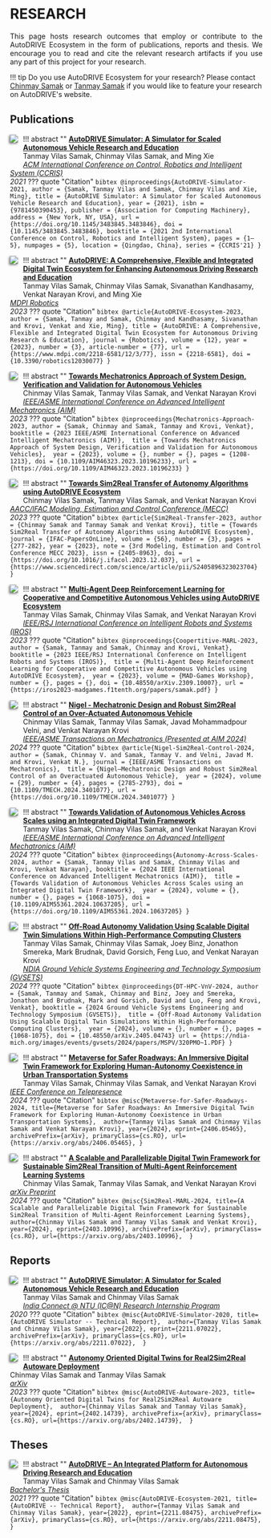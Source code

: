# RESEARCH

<p align="justify">
This page hosts research outcomes that employ or contribute to the AutoDRIVE Ecosystem in the form of publications, reports and thesis. We encourage you to read and cite the relevant research artifacts if you use any part of this project for your research.
</p>

!!! tip
    Do you use AutoDRIVE Ecosystem for your research? Please contact [Chinmay Samak](mailto:csamak@clemson.edu) or [Tanmay Samak](mailto:tsamak@clemson.edu) if you would like to feature your research on AutoDRIVE's website.

## Publications

!!! abstract ""
    <a href="https://arxiv.org/abs/2103.10030"><img src="/../assets/images/research/AutoDRIVE Simulator - CCRIS 2021.png" style="float:left; box-shadow: -2px 2px 4px rgba(0, 0, 0, 0.5); margin:0 10px 40px 0; max-width: 25%"></a>
    <a href="https://arxiv.org/abs/2103.10030">
    <b>AutoDRIVE Simulator: A Simulator for Scaled Autonomous Vehicle Research and Education</b>
    </a>
    <br />
    Tanmay Vilas Samak, Chinmay Vilas Samak, and Ming Xie
    <br />
    <a href="https://doi.org/10.1145/3483845.3483846">
    <i>ACM International Conference on Control, Robotics and Intelligent System (CCRIS)</i>
    </a>
    <br />
    <i>2021</i>
    ??? quote "Citation"
        ```bibtex
        @inproceedings{AutoDRIVE-Simulator-2021,
        author = {Samak, Tanmay Vilas and Samak, Chinmay Vilas and Xie, Ming},
        title = {AutoDRIVE Simulator: A Simulator for Scaled Autonomous Vehicle Research and Education},
        year = {2021},
        isbn = {9781450390453},
        publisher = {Association for Computing Machinery},
        address = {New York, NY, USA},
        url = {https://doi.org/10.1145/3483845.3483846},
        doi = {10.1145/3483845.3483846},
        booktitle = {2021 2nd International Conference on Control, Robotics and Intelligent System},
        pages = {1–5},
        numpages = {5},
        location = {Qingdao, China},
        series = {CCRIS'21}
        }
        ```

!!! abstract ""
    <a href="https://arxiv.org/abs/2212.05241"><img src="/../assets/images/research/AutoDRIVE Ecosystem - MDPI Robotics.png" style="float:left; box-shadow: -2px 2px 4px rgba(0, 0, 0, 0.5); margin:0 10px 60px 0; max-width: 25%"></a>
    <a href="https://arxiv.org/abs/2212.05241">
    <b>AutoDRIVE: A Comprehensive, Flexible and Integrated Digital Twin Ecosystem for Enhancing Autonomous Driving Research and Education</b>
    </a>
    <br />
    Tanmay Vilas Samak, Chinmay Vilas Samak, Sivanathan Kandhasamy, Venkat Narayan Krovi, and Ming Xie
    <br />
    <a href="https://doi.org/10.3390/robotics12030077">
    <i>MDPI Robotics</i>
    </a>
    <br />
    <i>2023</i>
    ??? quote "Citation"
        ```bibtex
        @article{AutoDRIVE-Ecosystem-2023,
        author = {Samak, Tanmay and Samak, Chinmay and Kandhasamy, Sivanathan and Krovi, Venkat and Xie, Ming},
        title = {AutoDRIVE: A Comprehensive, Flexible and Integrated Digital Twin Ecosystem for Autonomous Driving Research & Education},
        journal = {Robotics},
        volume = {12},
        year = {2023},
        number = {3},
        article-number = {77},
        url = {https://www.mdpi.com/2218-6581/12/3/77},
        issn = {2218-6581},
        doi = {10.3390/robotics12030077}
        }
        ```

!!! abstract ""
    <a href="https://arxiv.org/abs/2301.13425"><img src="/../assets/images/research/Mechatronics Approach - AIM 2023.png" style="float:left; box-shadow: -2px 2px 4px rgba(0, 0, 0, 0.5); margin:0 10px 40px 0; max-width: 25%"></a>
    <a href="https://arxiv.org/abs/2301.13425">
    <b>Towards Mechatronics Approach of System Design, Verification and Validation for Autonomous Vehicles</b>
    </a>
    <br />
    Chinmay Vilas Samak, Tanmay Vilas Samak, and Venkat Narayan Krovi
    <br />
    <a href="https://doi.org/10.1109/AIM46323.2023.10196233">
    <i>IEEE/ASME International Conference on Advanced Intelligent Mechatronics (AIM)</i>
    </a>
    <br />
    <i>2023</i>
    ??? quote "Citation"
        ```bibtex
        @inproceedings{Mechatronics-Approach-2023,
        author = {Samak, Chinmay and Samak, Tanmay and Krovi, Venkat},
        booktitle = {2023 IEEE/ASME International Conference on Advanced Intelligent Mechatronics (AIM)}, 
        title = {Towards Mechatronics Approach of System Design, Verification and Validation for Autonomous Vehicles}, 
        year = {2023},
        volume = {},
        number = {},
        pages = {1208-1213},
        doi = {10.1109/AIM46323.2023.10196233},
        url = {https://doi.org/10.1109/AIM46323.2023.10196233}
        }
        ```

!!! abstract ""
    <a href="https://arxiv.org/abs/2307.13272"><img src="/../assets/images/research/Sim2Real Transfer - MECC 2023.png" style="float:left; box-shadow: -2px 2px 4px rgba(0, 0, 0, 0.5); margin:0 10px 20px 0; max-width: 25%"></a>
    <a href="https://arxiv.org/abs/2307.13272">
    <b>Towards Sim2Real Transfer of Autonomy Algorithms using AutoDRIVE Ecosystem</b>
    </a>
    <br />
    Chinmay Vilas Samak, Tanmay Vilas Samak, and Venkat Narayan Krovi
    <br />
    <a href="https://doi.org/10.1016/j.ifacol.2023.12.037">
    <i>AACC/IFAC Modeling, Estimation and Control Conference (MECC)</i>
    </a>
    <br />
    <i>2023</i>
    ??? quote "Citation"
        ```bibtex
        @article{Sim2Real-Transfer-2023,
        author = {Chinmay Samak and Tanmay Samak and Venkat Krovi},
        title = {Towards Sim2Real Transfer of Autonomy Algorithms using AutoDRIVE Ecosystem},
        journal = {IFAC-PapersOnLine},
        volume = {56},
        number = {3},
        pages = {277-282},
        year = {2023},
        note = {3rd Modeling, Estimation and Control Conference MECC 2023},
        issn = {2405-8963},
        doi = {https://doi.org/10.1016/j.ifacol.2023.12.037},
        url = {https://www.sciencedirect.com/science/article/pii/S2405896323023704}
        }
        ```

!!! abstract ""
    <a href="https://arxiv.org/abs/2309.10007"><img src="/../assets/images/research/Coopertitive MARL - IROS 2023.png" style="float:left; box-shadow: -2px 2px 4px rgba(0, 0, 0, 0.5); margin:0 10px 60px 0; max-width: 25%"></a>
    <a href="https://arxiv.org/abs/2309.10007">
    <b>Multi-Agent Deep Reinforcement Learning for Cooperative and Competitive Autonomous Vehicles using AutoDRIVE Ecosystem</b>
    </a>
    <br />
    Tanmay Vilas Samak, Chinmay Vilas Samak, and Venkat Narayan Krovi
    <br />
    <a href="https://iros2023-madgames.f1tenth.org/papers/samak.pdf">
    <i>IEEE/RSJ International Conference on Intelligent Robots and Systems (IROS)</i>
    </a>
    <br />
    <i>2023</i>
    ??? quote "Citation"
        ```bibtex
        @inproceedings{Coopertitive-MARL-2023,
        author = {Samak, Tanmay and Samak, Chinmay and Krovi, Venkat},
        booktitle = {2023 IEEE/RSJ International Conference on Intelligent Robots and Systems (IROS)}, 
        title = {Multi-Agent Deep Reinforcement Learning for Cooperative and Competitive Autonomous Vehicles using AutoDRIVE Ecosystem}, 
        year = {2023},
        volume = {MAD-Games Workshop},
        number = {},
        pages = {},
        doi = {10.48550/arXiv.2309.10007},
        url = {https://iros2023-madgames.f1tenth.org/papers/samak.pdf}
        }
        ```

!!! abstract ""
    <a href="https://arxiv.org/abs/2401.11542"><img src="/../assets/images/research/Nigel Sim2Real Control - IEEE TMECH.png" style="float:left; box-shadow: -2px 2px 4px rgba(0, 0, 0, 0.5); margin:0 10px 60px 0; max-width: 25%"></a>
    <a href="https://arxiv.org/abs/2401.11542">
    <b>Nigel - Mechatronic Design and Robust Sim2Real Control of an Over-Actuated Autonomous Vehicle</b>
    </a>
    <br />
    Chinmay Vilas Samak, Tanmay Vilas Samak, Javad Mohammadpour Velni, and Venkat Narayan Krovi
    <br />
    <a href="https://doi.org/10.1109/TMECH.2024.3401077">
    <i>IEEE/ASME Transactions on Mechatronics (Presented at AIM 2024)</i>
    </a>
    <br />
    <i>2024</i>
    ??? quote "Citation"
        ```bibtex
        @article{Nigel-Sim2Real-Control-2024,
        author = {Samak, Chinmay V. and Samak, Tanmay V. and Velni, Javad M. and Krovi, Venkat N.},
        journal = {IEEE/ASME Transactions on Mechatronics}, 
        title = {Nigel—Mechatronic Design and Robust Sim2Real Control of an Overactuated Autonomous Vehicle}, 
        year = {2024},
        volume = {29},
        number = {4},
        pages = {2785-2793},
        doi = {10.1109/TMECH.2024.3401077},
        url = {https://doi.org/10.1109/TMECH.2024.3401077}
        }
        ```

!!! abstract ""
    <a href="https://arxiv.org/abs/2402.12670"><img src="/../assets/images/research/Autonomy Across Scales - AIM 2024.png" style="float:left; box-shadow: -2px 2px 4px rgba(0, 0, 0, 0.5); margin:0 10px 40px 0; max-width: 25%"></a>
    <a href="https://arxiv.org/abs/2402.12670">
    <b>Towards Validation of Autonomous Vehicles Across Scales using an Integrated Digital Twin Framework</b>
    </a>
    <br />
    Tanmay Vilas Samak, Chinmay Vilas Samak, and Venkat Narayan Krovi
    <br />
    <a href="https://doi.org/10.1109/AIM55361.2024.10637205">
    <i>IEEE/ASME International Conference on Advanced Intelligent Mechatronics (AIM)</i>
    </a>
    <br />
    <i>2024</i>
    ??? quote "Citation"
        ```bibtex
        @inproceedings{Autonomy-Across-Scales-2024,
        author = {Samak, Tanmay Vilas and Samak, Chinmay Vilas and Krovi, Venkat Narayan},
        booktitle = {2024 IEEE International Conference on Advanced Intelligent Mechatronics (AIM)}, 
        title = {Towards Validation of Autonomous Vehicles Across Scales using an Integrated Digital Twin Framework}, 
        year = {2024},
        volume = {},
        number = {},
        pages = {1068-1075},
        doi = {10.1109/AIM55361.2024.10637205},
        url = {https://doi.org/10.1109/AIM55361.2024.10637205}
        }
        ```

!!! abstract ""
    <a href="https://arxiv.org/abs/2405.04743"><img src="/../assets/images/research/DT HPC V&V - GVSETS 2024.png" style="float:left; box-shadow: -2px 2px 4px rgba(0, 0, 0, 0.5); margin:0 10px 80px 0; max-width: 25%"></a>
    <a href="https://arxiv.org/abs/2405.04743">
    <b>Off-Road Autonomy Validation Using Scalable Digital Twin Simulations Within High-Performance Computing Clusters</b>
    </a>
    <br />
    Tanmay Vilas Samak, Chinmay Vilas Samak, Joey Binz, Jonathon Smereka, Mark Brudnak, David Gorsich, Feng Luo, and Venkat Narayan Krovi
    <br />
    <a href="https://ndia-mich.org/images/events/gvsets/2024/papers/MSPV/320PMO~1.PDF">
    <i>NDIA Ground Vehicle Systems Engineering and Technology Symposium (GVSETS)</i>
    </a>
    <br />
    <i>2024</i>
    ??? quote "Citation"
        ```bibtex
        @inproceedings{DT-HPC-VnV-2024,
        author = {Samak, Tanmay and Samak, Chinmay and Binz, Joey and Smereka, Jonathon and Brudnak, Mark and Gorsich, David and Luo, Feng and Krovi, Venkat},
        booktitle = {2024 Ground Vehicle Systems Engineering and Technology Symposium (GVSETS)}, 
        title = {Off-Road Autonomy Validation Using Scalable Digital Twin Simulations Within High-Performance Computing Clusters}, 
        year = {2024},
        volume = {},
        number = {},
        pages = {1068-1075},
        doi = {10.48550/arXiv.2405.04743}
        url = {https://ndia-mich.org/images/events/gvsets/2024/papers/MSPV/320PMO~1.PDF}
        }
        ```

!!! abstract ""
    <a href="https://arxiv.org/abs/2406.05465"><img src="/../assets/images/research/Metaverse for Safer Roadways - Telepresence 2024.png" style="float:left; box-shadow: -2px 2px 4px rgba(0, 0, 0, 0.5); margin:0 10px 40px 0; max-width: 25%"></a>
    <a href="https://arxiv.org/abs/2406.05465">
    <b>Metaverse for Safer Roadways: An Immersive Digital Twin Framework for Exploring Human-Autonomy Coexistence in Urban Transportation Systems</b>
    </a>
    <br />
    Tanmay Vilas Samak, Chinmay Vilas Samak, and Venkat Narayan Krovi
    <br />
    <a href="https://arxiv.org/abs/2406.05465">
    <i>IEEE Conference on Telepresence</i>
    </a>
    <br />
    <i>2024</i>
    ??? quote "Citation"
        ```bibtex
        @misc{Metaverse-for-Safer-Roadways-2024,
        title={Metaverse for Safer Roadways: An Immersive Digital Twin Framework for Exploring Human-Autonomy Coexistence in Urban Transportation Systems}, 
        author={Tanmay Vilas Samak and Chinmay Vilas Samak and Venkat Narayan Krovi},
        year={2024},
        eprint={2406.05465},
        archivePrefix={arXiv},
        primaryClass={cs.RO},
        url={https://arxiv.org/abs/2406.05465},
        }
        ```

!!! abstract ""
    <a href="https://arxiv.org/abs/2403.10996"><img src="/../assets/images/research/Sim2Real MARL - ICRA 2025.png" style="float:left; box-shadow: -2px 2px 4px rgba(0, 0, 0, 0.5); margin:0 10px 40px 0; max-width: 25%"></a>
    <a href="https://arxiv.org/abs/2403.10996">
    <b>A Scalable and Parallelizable Digital Twin Framework for Sustainable Sim2Real Transition of Multi-Agent Reinforcement Learning Systems</b>
    </a>
    <br />
    Chinmay Vilas Samak, Tanmay Vilas Samak, and Venkat Narayan Krovi
    <br />
    <a href="https://arxiv.org/abs/2403.10996">
    <i>arXiv Preprint</i>
    </a>
    <br />
    <i>2024</i>
    ??? quote "Citation"
        ```bibtex
        @misc{Sim2Real-MARL-2024,
        title={A Scalable and Parallelizable Digital Twin Framework for Sustainable Sim2Real Transition of Multi-Agent Reinforcement Learning Systems}, 
        author={Chinmay Vilas Samak and Tanmay Vilas Samak and Venkat Krovi},
        year={2024},
        eprint={2403.10996},
        archivePrefix={arXiv},
        primaryClass={cs.RO},
        url={https://arxiv.org/abs/2403.10996}, 
        }
        ```

## Reports

!!! abstract ""
    <a href="https://arxiv.org/abs/2211.07022"><img src="/../assets/images/research/AutoDRIVE Simulator - IC@N Report 2020.png" style="float:left; box-shadow: -2px 2px 4px rgba(0, 0, 0, 0.5); margin:0 10px 40px 0; max-width: 25%"></a>
    <a href="https://arxiv.org/abs/2211.07022">
    <b>AutoDRIVE Simulator: A Simulator for Scaled Autonomous Vehicle Research and Education</b>
    </a>
    <br />
    Tanmay Vilas Samak and Chinmay Vilas Samak
    <br />
    <a href="https://arxiv.org/abs/2211.07022">
    <i>India Connect @ NTU (IC@N) Research Internship Program</i>
    </a>
    <br />
    <i>2020</i>
    ??? quote "Citation"
        ```bibtex
        @misc{AutoDRIVE-Simulator-2020,
        title={AutoDRIVE Simulator -- Technical Report}, 
        author={Tanmay Vilas Samak and Chinmay Vilas Samak},
        year={2022},
        eprint={2211.07022},
        archivePrefix={arXiv},
        primaryClass={cs.RO},
        url={https://arxiv.org/abs/2211.07022}, 
        }
        ```

!!! abstract ""
    <a href="https://arxiv.org/abs/2402.14739"><img src="/../assets/images/research/AutoDRIVE-Autoware - Technical Report 2023.png" style="float:left; box-shadow: -2px 2px 4px rgba(0, 0, 0, 0.5); margin:0 10px 10px 0; max-width: 25%"></a>
    <a href="https://arxiv.org/abs/2402.14739">
    <b>Autonomy Oriented Digital Twins for Real2Sim2Real Autoware Deployment</b>
    </a>
    <br />
    Chinmay Vilas Samak and Tanmay Vilas Samak
    <br />
    <a href="https://arxiv.org/abs/2402.14739">
    <i>arXiv</i>
    </a>
    <br />
    <i>2023</i>
    ??? quote "Citation"
        ```bibtex
        @misc{AutoDRIVE-Autoware-2023,
        title={Autonomy Oriented Digital Twins for Real2Sim2Real Autoware Deployment}, 
        author={Chinmay Vilas Samak and Tanmay Vilas Samak},
        year={2024},
        eprint={2402.14739},
        archivePrefix={arXiv},
        primaryClass={cs.RO},
        url={https://arxiv.org/abs/2402.14739}, 
        }
        ```

## Theses

!!! abstract ""
    <a href="https://arxiv.org/abs/2211.08475"><img src="/../assets/images/research/AutoDRIVE Ecosystem - B.Tech. Report 2021.png" style="float:left; box-shadow: -2px 2px 4px rgba(0, 0, 0, 0.5); margin:0 10px 20px 0; max-width: 25%"></a>
    <a href="https://arxiv.org/abs/2211.08475">
    <b>AutoDRIVE – An Integrated Platform for Autonomous Driving Research and Education</b>
    </a>
    <br />
    Tanmay Vilas Samak and Chinmay Vilas Samak
    <br />
    <a href="https://arxiv.org/abs/2211.08475">
    <i>Bachelor's Thesis</i>
    </a>
    <br />
    <i>2021</i>
    ??? quote "Citation"
        ```bibtex
        @misc{AutoDRIVE-Ecosystem-2021,
        title={AutoDRIVE -- Technical Report}, 
        author={Tanmay Vilas Samak and Chinmay Vilas Samak},
        year={2022},
        eprint={2211.08475},
        archivePrefix={arXiv},
        primaryClass={cs.RO},
        url={https://arxiv.org/abs/2211.08475}, 
        }
        ```